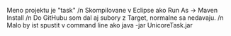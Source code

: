 Meno projektu je "task" /n
Skompilovane v Eclipse ako Run As -> Maven Install /n
Do GitHubu som dal aj subory z Target, normalne sa nedavaju. /n
Malo by ist spustit v command line ako java -jar UnicoreTask.jar 
